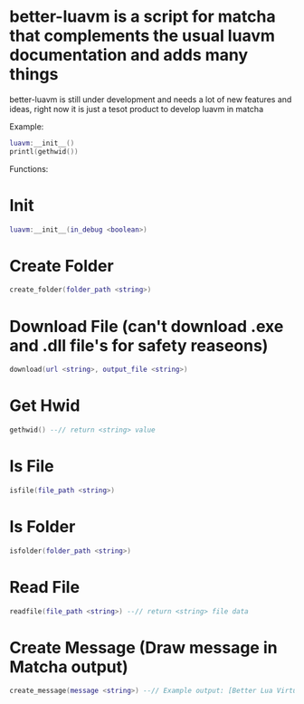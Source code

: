 # better-luavm is a script for matcha that complements the usual luavm documentation and adds many things
better-luavm is still under development and needs a lot of new features and ideas, right now it is just a tesot product to develop luavm in matcha


Example:
```lua
luavm:__init__()
printl(gethwid())
```

Functions:
# Init
```lua
luavm:__init__(in_debug <boolean>)
```

# Create Folder
```lua
create_folder(folder_path <string>)
```

# Download File (can't download .exe and .dll file's for safety reaseons)
```lua
download(url <string>, output_file <string>)
```

# Get Hwid
```lua
gethwid() --// return <string> value
```

# Is File
```lua
isfile(file_path <string>)
```

# Is Folder
```lua
isfolder(folder_path <string>)
```

# Read File
```lua
readfile(file_path <string>) --// return <string> file data
```

# Create Message (Draw message in Matcha output)
```lua
create_message(message <string>) --// Example output: [Better Lua Virtual Machine v0.1.4] - hello world! 
```
